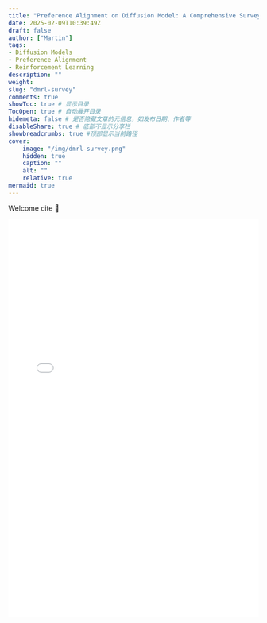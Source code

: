 ```yaml
---
title: "Preference Alignment on Diffusion Model: A Comprehensive Survey for Image Generation and Editing"
date: 2025-02-09T10:39:49Z
draft: false
author: ["Martin"]
tags: 
- Diffusion Models
- Preference Alignment
- Reinforcement Learning
description: ""
weight: 
slug: "dmrl-survey"
comments: true
showToc: true # 显示目录
TocOpen: true # 自动展开目录
hidemeta: false # 是否隐藏文章的元信息，如发布日期、作者等
disableShare: true # 底部不显示分享栏
showbreadcrumbs: true #顶部显示当前路径
cover:
    image: "/img/dmrl-survey.png"
    hidden: true
    caption: ""
    alt: ""
    relative: true
mermaid: true
---
```

Welcome cite 🎉

<embed src="/pdfs/RL_diffusion_model_survey.pdf" type="application/pdf" width="100%" height="800px" />
